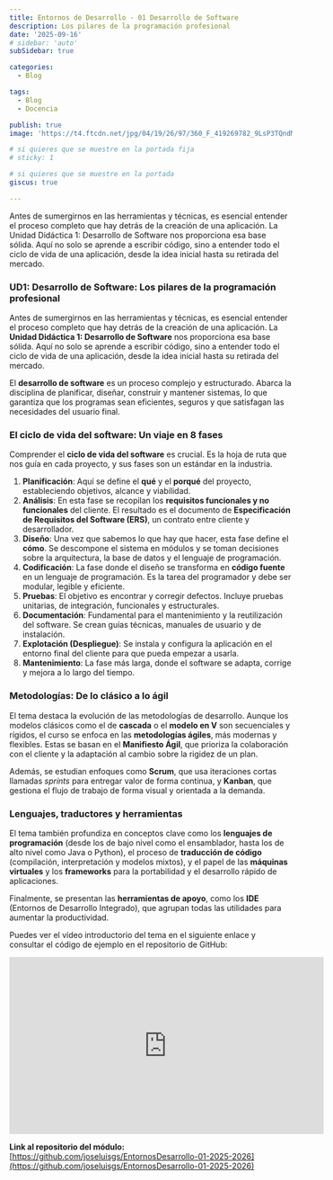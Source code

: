 ```yaml
---
title: Entornos de Desarrollo - 01 Desarrollo de Software
description: Los pilares de la programación profesional
date: '2025-09-16'
# sidebar: 'auto'
subSidebar: true

categories:
  - Blog

tags:
  - Blog
  - Docencia

publish: true
image: 'https://t4.ftcdn.net/jpg/04/19/26/97/360_F_419269782_9LsP3TQndMVnZ2j3ZhTPhMjaqQpFAth9.jpg'

# si quieres que se muestre en la portada fija
# sticky: 1

# si quieres que se muestre en la portada
giscus: true 

---
```

Antes de sumergirnos en las herramientas y técnicas, es esencial entender el proceso completo que hay detrás de la creación de una aplicación. La Unidad Didáctica 1: Desarrollo de Software nos proporciona esa base sólida. Aquí no solo se aprende a escribir código, sino a entender todo el ciclo de vida de una aplicación, desde la idea inicial hasta su retirada del mercado.
<!-- more -->

### **UD1: Desarrollo de Software: Los pilares de la programación profesional**

Antes de sumergirnos en las herramientas y técnicas, es esencial entender el proceso completo que hay detrás de la creación de una aplicación. La **Unidad Didáctica 1: Desarrollo de Software** nos proporciona esa base sólida. Aquí no solo se aprende a escribir código, sino a entender todo el ciclo de vida de una aplicación, desde la idea inicial hasta su retirada del mercado.

El **desarrollo de software** es un proceso complejo y estructurado. Abarca la disciplina de planificar, diseñar, construir y mantener sistemas, lo que garantiza que los programas sean eficientes, seguros y que satisfagan las necesidades del usuario final.

### **El ciclo de vida del software: Un viaje en 8 fases**

Comprender el **ciclo de vida del software** es crucial. Es la hoja de ruta que nos guía en cada proyecto, y sus fases son un estándar en la industria.

1.  **Planificación**: Aquí se define el **qué** y el **porqué** del proyecto, estableciendo objetivos, alcance y viabilidad.
2.  **Análisis**: En esta fase se recopilan los **requisitos funcionales y no funcionales** del cliente. El resultado es el documento de **Especificación de Requisitos del Software (ERS)**, un contrato entre cliente y desarrollador.
3.  **Diseño**: Una vez que sabemos lo que hay que hacer, esta fase define el **cómo**. Se descompone el sistema en módulos y se toman decisiones sobre la arquitectura, la base de datos y el lenguaje de programación.
4.  **Codificación**: La fase donde el diseño se transforma en **código fuente** en un lenguaje de programación. Es la tarea del programador y debe ser modular, legible y eficiente.
5.  **Pruebas**: El objetivo es encontrar y corregir defectos. Incluye pruebas unitarias, de integración, funcionales y estructurales.
6.  **Documentación**: Fundamental para el mantenimiento y la reutilización del software. Se crean guías técnicas, manuales de usuario y de instalación.
7.  **Explotación (Despliegue)**: Se instala y configura la aplicación en el entorno final del cliente para que pueda empezar a usarla.
8.  **Mantenimiento**: La fase más larga, donde el software se adapta, corrige y mejora a lo largo del tiempo.

### **Metodologías: De lo clásico a lo ágil**

El tema destaca la evolución de las metodologías de desarrollo. Aunque los modelos clásicos como el de **cascada** o el **modelo en V** son secuenciales y rígidos, el curso se enfoca en las **metodologías ágiles**, más modernas y flexibles. Estas se basan en el **Manifiesto Ágil**, que prioriza la colaboración con el cliente y la adaptación al cambio sobre la rigidez de un plan.

Además, se estudian enfoques como **Scrum**, que usa iteraciones cortas llamadas *sprints* para entregar valor de forma continua, y **Kanban**, que gestiona el flujo de trabajo de forma visual y orientada a la demanda.

### **Lenguajes, traductores y herramientas**

El tema también profundiza en conceptos clave como los **lenguajes de programación** (desde los de bajo nivel como el ensamblador, hasta los de alto nivel como Java o Python), el proceso de **traducción de código** (compilación, interpretación y modelos mixtos), y el papel de las **máquinas virtuales** y los **frameworks** para la portabilidad y el desarrollo rápido de aplicaciones.

Finalmente, se presentan las **herramientas de apoyo**, como los **IDE** (Entornos de Desarrollo Integrado), que agrupan todas las utilidades para aumentar la productividad.

Puedes ver el vídeo introductorio del tema en el siguiente enlace y consultar el código de ejemplo en el repositorio de GitHub:

<p style="text-align:center;">
<iframe width="560" height="315" src="https://www.youtube.com/watch?v=GDCJGR5XERA" frameborder="0" allowfullscreen></iframe>
</p>

**Link al repositorio del módulo:** [https://github.com/joseluisgs/EntornosDesarrollo-01-2025-2026](https://github.com/joseluisgs/EntornosDesarrollo-01-2025-2026)

